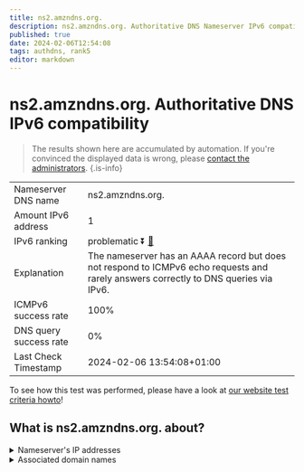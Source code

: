 ```yaml
---
title: ns2.amzndns.org.
description: ns2.amzndns.org. Authoritative DNS Nameserver IPv6 compatibility
published: true
date: 2024-02-06T12:54:08
tags: authdns, rank5
editor: markdown
---
```


# ns2.amzndns.org. Authoritative DNS IPv6 compatibility

> The results shown here are accumulated by automation. If you're convinced the displayed data is wrong, please [contact the administrators](/howto/chat). 
{.is-info}




|   |   |
| - | - |
| Nameserver DNS name | ns2.amzndns.org.
| Amount IPv6 address | 1
| IPv6 ranking | problematic :arrow_double_down: [🔗](/howto/ranking) |
| Explanation | The nameserver has an AAAA record but does not respond to ICMPv6 echo requests and rarely answers correctly to DNS queries via IPv6. |
| ICMPv6 success rate | 100%|
| DNS query success rate | 0% |
| Last Check Timestamp | 2024-02-06 13:54:08+01:00 |

To see how this test was performed, please have a look at [our website test criteria howto](/howto/testcriteria/authdns)!


## What is ns2.amzndns.org. about?




<details>
<summary>Nameserver's IP addresses</summary>

2610:a1:31d1::53

</details>



<details>
<summary>Associated domain names</summary>

music.amazon.com

www.amazon.co.uk

www.imdb.com

</details>
